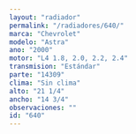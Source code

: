 ```yaml
---
layout: "radiador"
permalink: "/radiadores/640/"
marca: "Chevrolet"
modelo: "Astra"
ano: "2000"
motor: "L4 1.8, 2.0, 2.2, 2.4"
transmision: "Estándar"
parte: "14309"
clima: "Sin clima"
alto: "21 1/4"
ancho: "14 3/4"
observaciones: ""
id: "640"
---
```


